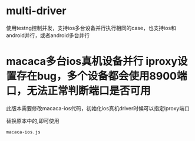 # multi-driver
使用testng控制并发，支持ios多台设备并行执行相同的case，也支持ios和android并行，或者android多台并行

# macaca多台ios真机设备并行 iproxy设置存在bug，多个设备都会使用8900端口，无法正常判断端口是否可用

此版本需要修改macaca-ios代码，初始化ios真机driver时候可以指定iproxy端口

替换原本中的,即可使用
```
macaca-ios.js
```
